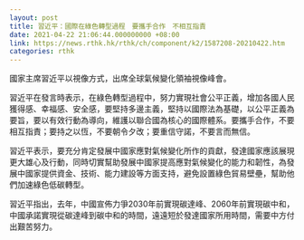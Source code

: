 ```yaml
---
layout: post
title: 習近平：國際在綠色轉型過程　要攜手合作　不相互指責
date: 2021-04-22 21:06:44.000000000 +08:00
link: https://news.rthk.hk/rthk/ch/component/k2/1587208-20210422.htm
categories: rthk
---
```


國家主席習近平以視像方式，出席全球氣候變化領袖視像峰會。

習近平在發言時表示，在綠色轉型過程中，努力實現社會公平正義，增加各國人民獲得感、幸福感、安全感，要堅持多邊主義，堅持以國際法為基礎，以公平正義為要旨，要以有效行動為導向，維護以聯合國為核心的國際體系。要攜手合作，不要相互指責；要持之以恆，不要朝令夕改；要重信守諾，不要言而無信。

習近平表示，要充分肯定發展中國家應對氣候變化所作的貢獻，發達國家應該展現更大雄心及行動，同時切實幫助發展中國家提高應對氣候變化的能力和韌性，為發展中國家提供資金、技術、能力建設等方面支持，避免設置綠色貿易壁壘，幫助他們加速綠色低碳轉型。

習近平指出，去年，中國宣佈力爭2030年前實現碳達峰、2060年前實現碳中和，中國承諾實現從碳達峰到碳中和的時間，遠遠短於發達國家所用時間，需要中方付出艱苦努力。
 
